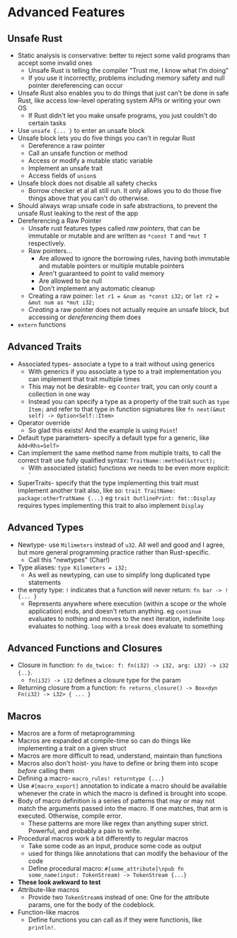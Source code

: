 # Advanced Features

## Unsafe Rust

* Static analysis is conservative: better to reject some valid programs than accept some invalid ones
  * Unsafe Rust is telling the compiler "Trust me, I know what I'm doing" 
  * If you use it incorrectly, problems including memory safety and null pointer dereferencing can occur
* Unsafe Rust also enables you to do things that just can't be done in safe Rust, like access low-level operating system APIs or writing your own OS
  * If Rust didn't let you make unsafe programs, you just couldn't do certain tasks
* Use `unsafe {... }` to enter an unsafe block
* Unsafe block lets you do five things you can't in regular Rust
  * Dereference a raw pointer
  * Call an unsafe function or method
  * Access or modify a mutable static variable
  * Implement an unsafe trait
  * Access fields of `union`s
* Unsafe block does not disable all safety checks
  * Borrow checker et al all still run. It only allows you to do those five things above that you can't do otherwise.
* Should always wrap unsafe code in safe abstractions, to prevent the unsafe Rust leaking to the rest of the app
* Dereferencing a Raw Pointer
  * Unsafe rust features types called _raw pointers_, that can be immutable or mutable and are written as `*const T` and `*mut T` respectively.
  * Raw pointers...
    * Are allowed to ignore the borrowing rules, having both immutable and mutable pointers or multiple mutable pointers
    * Aren't guaranteed to point to valid memory
    * Are allowed to be null
    * Don't implement any automatic cleanup
  * Creating a raw poiner: `let r1 = &num as *const i32;` or `let r2 = &mut num as *mut i32;`
  * _Creating_ a raw pointer does not actually require an unsafe block, but accessing or _dereferencing_ them does
* `extern` functions

## Advanced Traits

* Associated types- associate a type to a trait without using generics
  * With generics if you associate a type to a trait implementation you can implement that trait multiple times
  * This may not be desirable- eg `Counter` trait, you can only count a collection in one way
  * Instead you can specify a type as a property of the trait such as `type Item;` and refer to that type in function signiatures like `fn next(&mut self) -> Option<Self::Item>`
* Operator override
  * So glad this exists! And the example is using `Point`!
* Default type parameters- specify a default type for a generic, like `Add<Rhs=Self>`
* Can implement the same method name from multiple traits, to call the correct trait use fully qualified syntax: `TraitName::method(&struct);`
  * With associated (static) functions we needs to be even more explicit: `
* SuperTraits- specify that the type implementing this trait must implement another trait also, like so: `trait TraitName: package:otherTratName {...}` eg `trait OutlinePrint: fmt::Display` requires types implementing this trait to also implement `Display`

## Advanced Types

* Newtype- use `Milimeters` instead of `u32`. All well and good and I agree, but more general programming practice rather than Rust-specific.
  * Call this "newtypes" (Char!)
* Type aliases: `type Kilometers = i32;`
  * As well as newtyping, can use to simplify long duplicated type statements
* the empty type: `!` indicates that a function will never return: `fn bar -> ! {... }`
  * Represents anywhere where execution (within a scope or the whole application) ends, and doesn't return anything. eg `continue` evaluates to nothing and moves to the next iteration, indefinite `loop` evaluates to nothing. `loop` with a `break` does evaluate to something

## Advanced Functions and Closures

* Closure in function: `fn do_twice: f: fn(i32) -> i32, arg: i32) -> i32 {..}`.
  * `fn(i32) -> i32` defines a closure type for the param
* Returning closure from a function: `fn returns_closure() -> Box<dyn Fn(i32) -> i32> { ... }`

## Macros

* Macros are a form of metaprogramming
* Macros are expanded at compile-time so can do things like implementing a trait on a given struct
* Macros are more difficult to read, understand, maintain than functions
* Macros also don't hoist- you have to define or bring them into scope _before_ calling them
* Defining a macro- `macro_rules! returntype {...}`
* Use `#[macro_export]` annotation to indicate a macro should be available whenever the crate in which the macro is defined is brought into scope.
* Body of macro definition is a series of patterns that may or may not match the arguments passed into the macro. If one matches, that arm is executed. Otherwise, compile error.
  * These patterns are more like regex than anything super strict. Powerful, and probably a pain to write.
* Procedural macros work a bit differently to regular macros
  * Take some code as an input, produce some code as output
  * used for things like annotations that can modify the behaviour of the code
  * Define procedural macro: `#[some_attribute]\npub fn some_name(input: TokenStream) -> TokenStream {...}`
* **These look awkward to test**
* Attribute-like macros
  * Provide two `TokenStream`s instead of one: One for the attribute params, one for the body of the codeblock.
* Function-like macros
  * Define functions you can call as if they were functionis, like `println!`.
